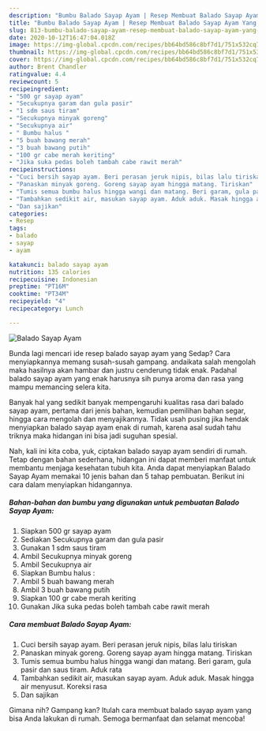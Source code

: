 ```yaml
---
description: "Bumbu Balado Sayap Ayam | Resep Membuat Balado Sayap Ayam Yang Sedap"
title: "Bumbu Balado Sayap Ayam | Resep Membuat Balado Sayap Ayam Yang Sedap"
slug: 813-bumbu-balado-sayap-ayam-resep-membuat-balado-sayap-ayam-yang-sedap
date: 2020-10-12T16:47:04.018Z
image: https://img-global.cpcdn.com/recipes/bb64bd586c8bf7d1/751x532cq70/balado-sayap-ayam-foto-resep-utama.jpg
thumbnail: https://img-global.cpcdn.com/recipes/bb64bd586c8bf7d1/751x532cq70/balado-sayap-ayam-foto-resep-utama.jpg
cover: https://img-global.cpcdn.com/recipes/bb64bd586c8bf7d1/751x532cq70/balado-sayap-ayam-foto-resep-utama.jpg
author: Brent Chandler
ratingvalue: 4.4
reviewcount: 5
recipeingredient:
- "500 gr sayap ayam"
- "Secukupnya garam dan gula pasir"
- "1 sdm saus tiram"
- "Secukupnya minyak goreng"
- "Secukupnya air"
- " Bumbu halus "
- "5 buah bawang merah"
- "3 buah bawang putih"
- "100 gr cabe merah keriting"
- "Jika suka pedas boleh tambah cabe rawit merah"
recipeinstructions:
- "Cuci bersih sayap ayam. Beri perasan jeruk nipis, bilas lalu tiriskan"
- "Panaskan minyak goreng. Goreng sayap ayam hingga matang. Tiriskan"
- "Tumis semua bumbu halus hingga wangi dan matang. Beri garam, gula pasir dan saus tiram. Aduk rata"
- "Tambahkan sedikit air, masukan sayap ayam. Aduk aduk. Masak hingga air menyusut. Koreksi rasa"
- "Dan sajikan"
categories:
- Resep
tags:
- balado
- sayap
- ayam

katakunci: balado sayap ayam 
nutrition: 135 calories
recipecuisine: Indonesian
preptime: "PT16M"
cooktime: "PT34M"
recipeyield: "4"
recipecategory: Lunch

---
```



![Balado Sayap Ayam](https://img-global.cpcdn.com/recipes/bb64bd586c8bf7d1/751x532cq70/balado-sayap-ayam-foto-resep-utama.jpg)

Bunda lagi mencari ide resep balado sayap ayam yang Sedap? Cara menyiapkannya memang susah-susah gampang. andaikata salah mengolah maka hasilnya akan hambar dan justru cenderung tidak enak. Padahal balado sayap ayam yang enak harusnya sih punya aroma dan rasa yang mampu memancing selera kita.

Banyak hal yang sedikit banyak mempengaruhi kualitas rasa dari balado sayap ayam, pertama dari jenis bahan, kemudian pemilihan bahan segar, hingga cara mengolah dan menyajikannya. Tidak usah pusing jika hendak menyiapkan balado sayap ayam enak di rumah, karena asal sudah tahu triknya maka hidangan ini bisa jadi suguhan spesial.




Nah, kali ini kita coba, yuk, ciptakan balado sayap ayam sendiri di rumah. Tetap dengan bahan sederhana, hidangan ini dapat memberi manfaat untuk membantu menjaga kesehatan tubuh kita. Anda dapat menyiapkan Balado Sayap Ayam memakai 10 jenis bahan dan 5 tahap pembuatan. Berikut ini cara dalam menyiapkan hidangannya.

<!--inarticleads1-->

##### Bahan-bahan dan bumbu yang digunakan untuk pembuatan Balado Sayap Ayam:

1. Siapkan 500 gr sayap ayam
1. Sediakan Secukupnya garam dan gula pasir
1. Gunakan 1 sdm saus tiram
1. Ambil Secukupnya minyak goreng
1. Ambil Secukupnya air
1. Siapkan  Bumbu halus :
1. Ambil 5 buah bawang merah
1. Ambil 3 buah bawang putih
1. Siapkan 100 gr cabe merah keriting
1. Gunakan Jika suka pedas boleh tambah cabe rawit merah




<!--inarticleads2-->

##### Cara membuat Balado Sayap Ayam:

1. Cuci bersih sayap ayam. Beri perasan jeruk nipis, bilas lalu tiriskan
1. Panaskan minyak goreng. Goreng sayap ayam hingga matang. Tiriskan
1. Tumis semua bumbu halus hingga wangi dan matang. Beri garam, gula pasir dan saus tiram. Aduk rata
1. Tambahkan sedikit air, masukan sayap ayam. Aduk aduk. Masak hingga air menyusut. Koreksi rasa
1. Dan sajikan




Gimana nih? Gampang kan? Itulah cara membuat balado sayap ayam yang bisa Anda lakukan di rumah. Semoga bermanfaat dan selamat mencoba!
